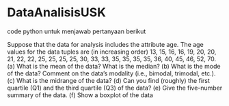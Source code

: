 # DataAnalisisUSK

code python untuk menjawab pertanyaan berikut

Suppose that the data for analysis includes the attribute age. The age values for the data
tuples are (in increasing order) 13, 15, 16, 16, 19, 20, 20, 21, 22, 22, 25, 25, 25, 25, 30,
33, 33, 35, 35, 35, 35, 36, 40, 45, 46, 52, 70.
(a) What is the mean of the data? What is the median?
(b) What is the mode of the data? Comment on the data’s modality (i.e., bimodal,
trimodal, etc.).
(c) What is the midrange of the data?
(d) Can you find (roughly) the first quartile (Q1) and the third quartile (Q3) of the data?
(e) Give the five-number summary of the data.
(f) Show a boxplot of the data
